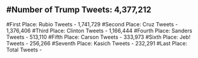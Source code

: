 #Number of Trump Tweets: 4,377,212
---
#First Place: Rubio Tweets - 1,741,729
#Second Place: Cruz Tweets - 1,376,406
#Third Place: Clinton Tweets - 1,166,444
#Fourth Place: Sanders Tweets - 513,110
#Fifth Place: Carson Tweets - 333,973
#Sixth Place: Jeb! Tweets - 256,266
#Seventh Place: Kasich Tweets - 232,291
#Last Place: Total Tweets -  
